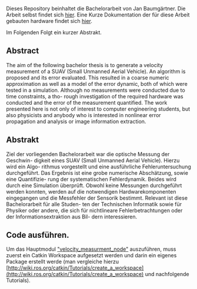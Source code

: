 Dieses Repository beinhaltet die Bachelorarbeit von Jan Baumgärtner.
Die Arbeit selbst findet sich [hier](https://github.com/ziti-hex/optical-stabilisation/blob/master/bachelor_singlesided_jan_baumgaertner.pdf).
Eine Kurze Dokumentation der für diese Arbeit gebauten hardware findet sich [hier](https://github.com/liquidcronos/optical-stabilisation/wiki).

Im Folgenden Folgt ein kurzer Abstrakt.



## Abstract
The aim of the following bachelor thesis is to generate a velocity measurement
of a SUAV (Small Unmanned Aerial Vehicle). An algorithm is proposed and
its error evaluated. This resulted in a coarse numeric approximation as well
as a model of the error dynamic, both of which were tested in a simulation.
Although no measurements were conducted due to time constraints, a tho-
rough investigation of the required hardware was conducted and the error of
the measurement quantified. The work presented here is not only of interest
to computer engineering students, but also physicists and anybody who is
interested in nonlinear error propagation and analysis or image information
extraction.


## Abstrakt
Ziel der vorliegenden Bachelorarbeit war die optische Messung der Geschwin-
digkeit eines SUAV (Small Unmanned Aerial Vehicle). Hierzu wird ein Algo-
rithmus vorgestellt und eine ausführliche Fehleruntersuchung durchgeführt.
Das Ergebnis ist eine grobe numerische Abschätzung, sowie eine Quantifizie-
rung der systematischen Fehlerdynamik. Beides wird durch eine Simulation
überprüft. Obwohl keine Messungen durchgeführt werden konnten, werden
auf die notwendigen Hardwarekomponenten eingegangen und die Messfehler
der Sensorik bestimmt. Relevant ist diese Bachelorarbeit für alle Studen-
ten der Technischen Informatik sowie für Physiker oder andere, die sich für
nichtlineare Fehlerbetrachtungen oder der Informationsextraktion aus Bil-
dern interessieren.

## Code ausführen.

Um das Hauptmodul ["velocity_measurment_node"](https://github.com/ziti-hex/optical-stabilisation/blob/master/velocity_measurment_node)
auszuführen, muss zuerst ein Catkin Workspace aufgesetzt werden und darin ein eigenes Package erstellt werde (man vergleiche hierzu [http://wiki.ros.org/catkin/Tutorials/create_a_workspace](http://wiki.ros.org/catkin/Tutorials/create_a_workspace) und nachfolgende Tutorials).
